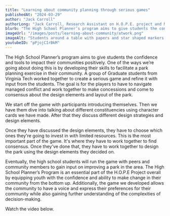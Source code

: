 ```yaml
---
title: "Learning about community planning through serious games"
publishedAt: "2024-03-29"
author: "Jack Carroll"
authorLong: "Jack Carroll, Research Assistant on H.O.P.E. project and Master's student in Urban and Regional Planning at Virginia Tech"
blurb: "The High School Planner’s program aims to give students the confidence and tools to impact their communities positively. One of the ways we’re going about doing this is by developing their skills to facilitate a park planning exercise in their community."
imageUrl: "/images/posts/learning-about-community/atwork.png"
imageAlt: "Students around a table with papers and star shaped markers on it"
youtubeID: "pPjojCIrBkM"
---
```


The High School Planner’s program aims to give students the confidence and tools to impact their communities positively. One of the ways we’re going about doing this is by developing their skills to facilitate a park planning exercise in their community. A group of Graduate students from Virginia Tech worked together to create a serious game and refine it with input from the students. The goal is for the players to have to navigate managed conflict and work together to make concessions and come to consensus about the design elements and layout of the park. 

We start off the game with participants introducing themselves. Then we have them dive into talking about different constituencies using character cards we have made. After that they discuss different design strategies and design elements. 

Once they have discussed the design elements, they have to choose which ones they're going to invest in with limited resources. This is the most important part of the game. It's where they have to work together to find consensus. Once they've done that, they have to work together to design the park using the design elements they decided on.

Eventually, the high school students will run the game with peers and community members to gain input on improving a park in the area. The High School Planner’s Program is an essential part of the H.O.P.E Project overall by equipping youth with the confidence and ability to make change in their community from the bottom up. Additionally, the game we developed allows the community to have a voice and express their preferences for their community while also gaining further understanding of the complexities of decision-making.

Watch the video below.